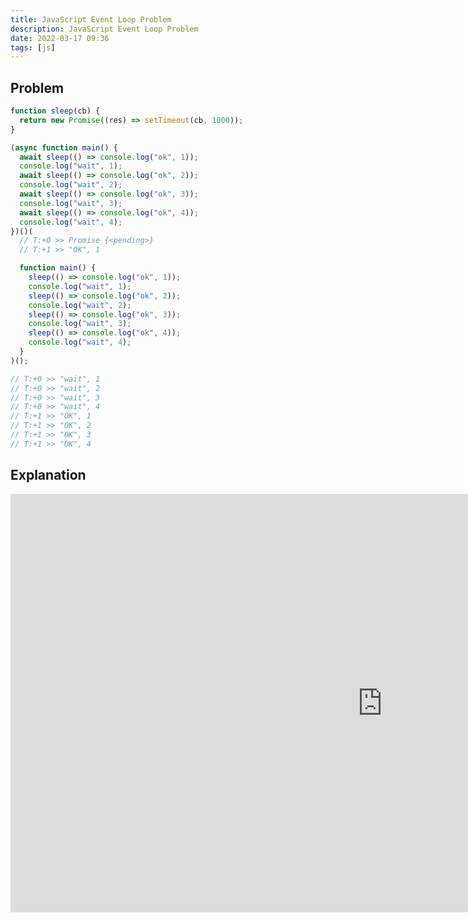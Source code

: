 ```yaml
---
title: JavaScript Event Loop Problem
description: JavaScript Event Loop Problem
date: 2022-03-17 09:36
tags: [js]
---
```


## Problem

```js
function sleep(cb) {
  return new Promise((res) => setTimeout(cb, 1000));
}

(async function main() {
  await sleep(() => console.log("ok", 1));
  console.log("wait", 1);
  await sleep(() => console.log("ok", 2));
  console.log("wait", 2);
  await sleep(() => console.log("ok", 3));
  console.log("wait", 3);
  await sleep(() => console.log("ok", 4));
  console.log("wait", 4);
})()(
  // T:+0 >> Promise {<pending>}
  // T:+1 >> "OK", 1

  function main() {
    sleep(() => console.log("ok", 1));
    console.log("wait", 1);
    sleep(() => console.log("ok", 2));
    console.log("wait", 2);
    sleep(() => console.log("ok", 3));
    console.log("wait", 3);
    sleep(() => console.log("ok", 4));
    console.log("wait", 4);
  }
)();

// T:+0 >> "wait", 1
// T:+0 >> "wait", 2
// T:+0 >> "wait", 3
// T:+0 >> "wait", 4
// T:+1 >> "OK", 1
// T:+1 >> "OK", 2
// T:+1 >> "OK", 3
// T:+1 >> "OK", 4
```

## Explanation

<iframe width="1190" height="669" src="https://www.youtube.com/embed/8aGhZQkoFbQ?t=365" title="YouTube video player" frameborder="0" allow="accelerometer; autoplay; clipboard-write; encrypted-media; gyroscope; picture-in-picture" allowfullscreen></iframe>
